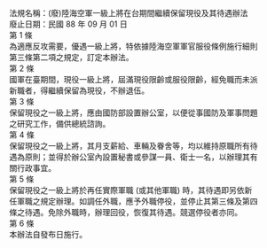 法規名稱：(廢)陸海空軍一級上將在台期間繼續保留現役及其待遇辦法  
廢止日期：民國 88 年 09 月 01 日  
第 1 條  
為適應反攻需要，優遇一級上將，特依據陸海空軍軍官服役條例施行細則  
第三條第二項之規定，訂定本辦法。  
第 2 條  
國軍在臺期間，現役一級上將，屆滿現役限齡或服役限齡，經免職而未派  
新職者，得繼續保留為現役，不辦退伍。  
第 3 條  
保留現役之一級上將，應由國防部設置辦公室，以便從事國防及軍事問題  
之研究工作，備供總統諮詢。  
第 4 條  
保留現役之一級上將，其月支薪給、車輛及眷舍等，均以維持原職所有待  
遇為原則；並得於辦公室內設置秘書或參謀一員、衛士一名，以辦理其有  
關行政事宜。  
第 5 條  
保留現役之一級上將於再任實際軍職 (或其他軍職) 時，其待遇即另依新  
任軍職之規定辦理。如調任外職，應予外職停役，並停止其第三條及第四  
條之待遇。免除外職時，辦理回役，恢復其待遇。競選停役者亦同。  
第 6 條  
本辦法自發布日施行。  


